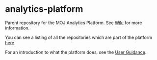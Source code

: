 # analytics-platform
Parent repository for the MOJ Analytics Platform. See [Wiki](https://github.com/ministryofjustice/analytics-platform/wiki) for more information.

You can see a listing of all the repositories which are part of the platform [here](https://github.com/ministryofjustice?utf8=%E2%9C%93&q=analytics-platform&type=&language=).

For an introduction to what the platform does, see the [User Guidance](https://user-guidance.services.alpha.mojanalytics.xyz/introduction.html#what-is-the-analytical-platform).
